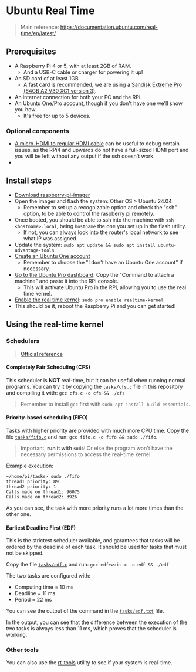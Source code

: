 # Ubuntu Real Time

> Main reference: https://documentation.ubuntu.com/real-time/en/latest/

## Prerequisites

- A Raspberry Pi 4 or 5, with at least 2GB of RAM.
  - And a USB-C cable or charger for powering it up!
- An SD card of at least 1GB
  - A fast card is recommended, we are using a [Sandisk Extreme Pro (64GB A2 V30 XC1 version 3)](https://amzn.eu/d/088skAH).
- An internet connection for both your PC and the RPi.
- An Ubuntu One/Pro account, though if you don't have one we'll show you how.
  - It's free for up to 5 devices.

### Optional components

- [A micro-HDMI to regular HDMI cable](https://amzn.eu/d/cu1kO97) can be useful to debug certain issues, as the RPi4 and upwards do not have a full-sized HDMI port and you will be left without any output if the ssh doesn't work.
-

## Install steps

- [Download raspberry-pi-imager](https://www.raspberrypi.com/software/)
- Open the imager and flash the system: Other OS > Ubuntu 24.04
  - Remember to set up a recognizable option and check the "ssh" option, to be able to control
    the raspberry pi remotely.
- Once booted, you should be able to ssh into the machine with `ssh <hostname>.local`, being `hostname`
  the one you set up in the flash utility.
  - If not, you can always look into the router's local network to see what IP was assigned.
- Update the system: `sudo apt update && sudo apt install ubuntu-advantage-tools`
- [Create an Ubuntu One account](https://login.ubuntu.com/)
  - Remember to choose the "I don't have an Ubuntu One account" if necessary.
- [Go to the Ubuntu Pro dashboard](https://ubuntu.com/pro/dashboard): Copy the "Command to attach a machine" and paste it into the RPi console.
  - This will activate Ubuntu Pro in the RPi, allowing you to use the real time kernel.
- [Enable the real time kernel](https://documentation.ubuntu.com/pro-client/en/latest/howtoguides/enable_realtime_kernel/): `sudo pro enable realtime-kernel`
- This should be it, reboot the Raspberry Pi and you can get started!

## Using the real-time kernel

### Schedulers

> [Official reference](https://documentation.ubuntu.com/real-time/en/latest/tutorial/first-rt-app/4-schedulers/)

#### Completely Fair Scheduling (CFS)

This scheduler is **NOT** real-time, but it can be useful when running normal programs.
You can try it by copying the [`tasks/cfs.c`](./tasks/cfs.c) file in this repository and compiling it with: `gcc cfs.c -o cfs && ./cfs`

> Remember to install `gcc` first with `sudo apt install build-essentials`.

#### Priority-based scheduling (FIFO)

Tasks with higher priority are provided with much more CPU time.
Copy the file [`tasks/fifo.c`](./tasks/fifo.c) and run: `gcc fifo.c -o fifo && sudo ./fifo`.

> Important, **run it with `sudo`**! Or else the program won't have the necessary permissions to access the real-time kernel.

Example execution:

```shell
~/home/pi/tasks> sudo ./fifo
thread1 priority: 89
thread2 priority: 1
Calls made on thread1: 96075
Calls made on thread2: 3926
```

As you can see, the task with more priority runs a lot more times than the other one.

#### Earliest Deadline First (EDF)

This is the strictest scheduler available, and garantees that tasks will be ordered by the deadline of each task.
It should be used for tasks that must not be skipped.

Copy the file [`tasks/edf.c`](./tasks/edf.c) and run: `gcc edf+wait.c -o edf && ./edf`

The two tasks are configured with:

- Computing time = 10 ms
- Deadline = 11 ms
- Period = 22 ms

You can see the output of the command in the [`tasks/edf.txt`](./tasks/edf.txt) file.

In the output, you can see that the difference between the execution of the two tasks is always less than 11 ms, which proves that the scheduler is working.

### Other tools
You can also use the [rt-tools](https://wiki.linuxfoundation.org/realtime/documentation/howto/tools/rt-tests) utility to see if your system is real-time.